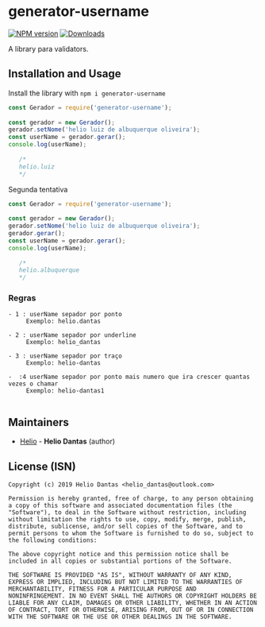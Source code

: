 # generator-username

[![NPM version][npm-image]][npm-url]
[![Downloads][downloads-image]][npm-url]


A library para validators.


## Installation and Usage



Install the library with `npm i generator-username`

```javascript
const Gerador = require('generator-username');
        
const gerador = new Gerador();
gerador.setNome('helio luiz de albuquerque oliveira');
const userName = gerador.gerar();
console.log(userName);
   
   /* 
   helio.luiz
   */
```

Segunda tentativa

```javascript
const Gerador = require('generator-username');
        
const gerador = new Gerador();
gerador.setNome('helio luiz de albuquerque oliveira');
gerador.gerar();
const userName = gerador.gerar();
console.log(userName);
   
   /* 
   helio.albuquerque
   */
```


### Regras
```
- 1 : userName sepador por ponto
     Exemplo: helio.dantas
     
- 2 : userName sepador por underline
     Exemplo: helio_dantas
     
- 3 : userName sepador por traço
     Exemplo: helio-dantas

-  :4 userName sepador por ponto mais numero que ira crescer quantas vezes o chamar
     Exemplo: helio-dantas1
     
```







## Maintainers

- [Helio](https://github.com/HelioDantas) - **Helio Dantas** (author)



## License (ISN)
```
Copyright (c) 2019 Helio Dantas <helio_dantas@outlook.com>

Permission is hereby granted, free of charge, to any person obtaining
a copy of this software and associated documentation files (the
"Software"), to deal in the Software without restriction, including
without limitation the rights to use, copy, modify, merge, publish,
distribute, sublicense, and/or sell copies of the Software, and to
permit persons to whom the Software is furnished to do so, subject to
the following conditions:

The above copyright notice and this permission notice shall be
included in all copies or substantial portions of the Software.

THE SOFTWARE IS PROVIDED "AS IS", WITHOUT WARRANTY OF ANY KIND,
EXPRESS OR IMPLIED, INCLUDING BUT NOT LIMITED TO THE WARRANTIES OF
MERCHANTABILITY, FITNESS FOR A PARTICULAR PURPOSE AND
NONINFRINGEMENT. IN NO EVENT SHALL THE AUTHORS OR COPYRIGHT HOLDERS BE
LIABLE FOR ANY CLAIM, DAMAGES OR OTHER LIABILITY, WHETHER IN AN ACTION
OF CONTRACT, TORT OR OTHERWISE, ARISING FROM, OUT OF OR IN CONNECTION
WITH THE SOFTWARE OR THE USE OR OTHER DEALINGS IN THE SOFTWARE.
```

[downloads-image]: http://img.shields.io/npm/dm/generator-username.svg
[npm-url]: https://www.npmjs.com/package/generator-username
[npm-image]: https://img.shields.io/npm/v/generator-username.svg
    
[mongoid]: http://docs.mongodb.org/manual/reference/object-id/
[ISIN]: https://en.wikipedia.org/wiki/International_Securities_Identification_Number